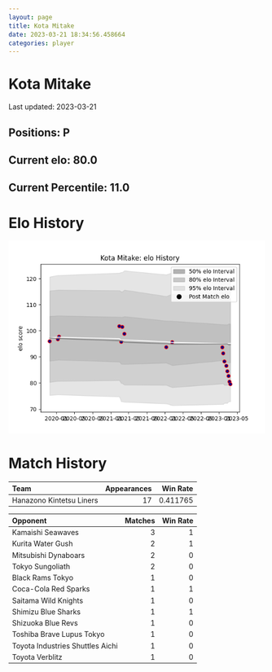 ```yaml
---  
layout: page  
title: Kota Mitake  
date: 2023-03-21 18:34:56.458664  
categories: player  
---
```

# Kota Mitake


Last updated: 2023-03-21
## Positions: P

## Current elo: 80.0

## Current Percentile: 11.0

# Elo History


![elo history](history_KotaMitake.png)
# Match History


| Team                     |   Appearances |   Win Rate |
|:-------------------------|--------------:|-----------:|
| Hanazono Kintetsu Liners |            17 |   0.411765 |

| Opponent                         |   Matches |   Win Rate |
|:---------------------------------|----------:|-----------:|
| Kamaishi Seawaves                |         3 |          1 |
| Kurita Water Gush                |         2 |          1 |
| Mitsubishi Dynaboars             |         2 |          0 |
| Tokyo Sungoliath                 |         2 |          0 |
| Black Rams Tokyo                 |         1 |          0 |
| Coca-Cola Red Sparks             |         1 |          1 |
| Saitama Wild Knights             |         1 |          0 |
| Shimizu Blue Sharks              |         1 |          1 |
| Shizuoka Blue Revs               |         1 |          0 |
| Toshiba Brave Lupus Tokyo        |         1 |          0 |
| Toyota Industries Shuttles Aichi |         1 |          0 |
| Toyota Verblitz                  |         1 |          0 |